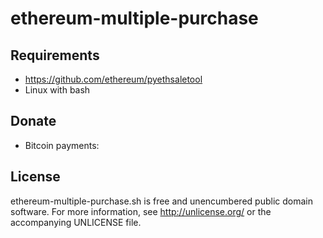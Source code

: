 ethereum-multiple-purchase
==========================


Requirements
------------
 * https://github.com/ethereum/pyethsaletool
 * Linux with bash

Donate
------

* Bitcoin payments: 

License
-------

ethereum-multiple-purchase.sh is free and unencumbered public domain software. For more
information, see <http://unlicense.org/> or the accompanying UNLICENSE file.

